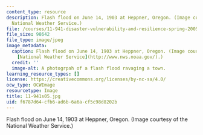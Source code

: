 ```yaml
---
content_type: resource
description: Flash flood on June 14, 1903 at Heppner, Oregon. (Image courtesy of the
  National Weather Service.)
file: /courses/11-941-disaster-vulnerability-and-resilience-spring-2005/f6787d64cfb6ad6b6a6acf5c98d8202b_11-941s05.jpg
file_size: 98642
file_type: image/jpeg
image_metadata:
  caption: Flash flood on June 14, 1903 at Heppner, Oregon. (Image courtesy of the
    [National Weather Service](http://www.nws.noaa.gov/).)
  credit: ''
  image-alt: A photogrpah of a flash flood ravaging a town.
learning_resource_types: []
license: https://creativecommons.org/licenses/by-nc-sa/4.0/
ocw_type: OCWImage
resourcetype: Image
title: 11-941s05.jpg
uid: f6787d64-cfb6-ad6b-6a6a-cf5c98d8202b
---
```

Flash flood on June 14, 1903 at Heppner, Oregon. (Image courtesy of the National Weather Service.)